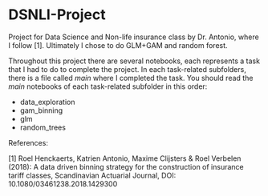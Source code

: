 # DSNLI-Project
Project for Data Science and Non-life insurance class by Dr. Antonio, where I follow [1]. Ultimately I chose to do GLM+GAM and random forest.

Throughout this project there are several notebooks, each represents a task that I had to do to complete the project. In each task-related subfolders, there is a file called *main* where I completed the task. You should read the *main* notebooks of each task-related subfolder in this order:
  * data_exploration
  * gam_binning
  * glm
  * random_trees


References:

[1] Roel Henckaerts, Katrien Antonio, Maxime Clijsters & Roel Verbelen (2018): A
    data driven binning strategy for the construction of insurance tariff classes, Scandinavian Actuarial
    Journal, DOI: 10.1080/03461238.2018.1429300
